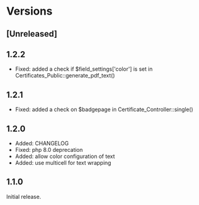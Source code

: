 # Versions

## [Unreleased]

## 1.2.2

- Fixed: added a check if $field_settings['color'] is set in Certificates_Public::generate_pdf_text()

## 1.2.1

- Fixed: added a check on $badgepage in Certificate_Controller::single()

## 1.2.0

- Added: CHANGELOG
- Fixed: php 8.0 deprecation
- Added: allow color configuration of text
- Added: use multicell for text wrapping

## 1.1.0

Initial release.
